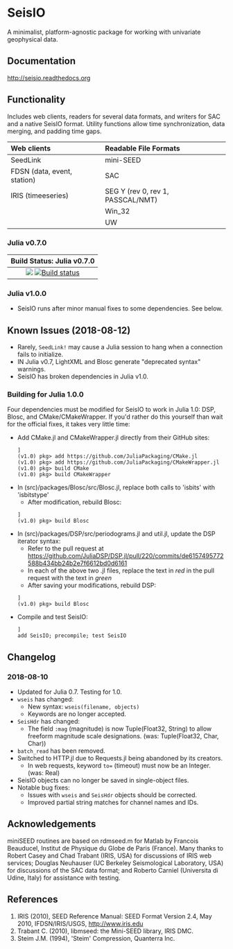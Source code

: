 # SeisIO
A minimalist, platform-agnostic package for working with univariate geophysical data.

## Documentation
http://seisio.readthedocs.org

## Functionality
Includes web clients, readers for several data formats, and writers for SAC and a native SeisIO format. Utility functions allow time synchronization, data merging, and padding time gaps.

| **Web clients** | **Readable File Formats** |
|:----------------|:--------------------------|
| SeedLink | mini-SEED |
| FDSN (data, event, station)| SAC |
|  IRIS (timeeseries) | SEG Y (rev 0, rev 1, PASSCAL/NMT) |
|| Win_32 |
|| UW |

### Julia v0.7.0
| **Build Status: Julia v0.7.0** |
|:-------------------------------------------------------------------------------:|
| [![](https://travis-ci.org/jpjones76/SeisIO.jl.svg?branch=master)](https://travis-ci.org/jpjones76/SeisIO.jl) [![Build status](https://ci.appveyor.com/api/projects/status/ocilv0u1sy41m934?svg=true)](https://ci.appveyor.com/project/jpjones76/seisio-jl) |

### Julia v1.0.0
* SeisIO runs after minor manual fixes to some dependencies. See below.

## Known Issues (2018-08-12)
* Rarely, `SeedLink!` may cause a Julia session to hang when a connection fails to initialize.
* IN Julia v0.7, LightXML and Blosc generate "deprecated syntax" warnings.
* SeisIO has broken dependencies in Julia v1.0.

### Building for Julia 1.0.0
Four dependencies must be modified for SeisIO to work in Julia 1.0: DSP, Blosc, and CMake/CMakeWrapper. If you'd rather do this yourself than wait for the official fixes, it takes very little time:

* Add CMake.jl and CMakeWrapper.jl directly from their GitHub sites:
  ```
  ]
  (v1.0) pkg> add https://github.com/JuliaPackaging/CMake.jl
  (v1.0) pkg> add https://github.com/JuliaPackaging/CMakeWrapper.jl
  (v1.0) pkg> build CMake
  (v1.0) pkg> build CMakeWrapper
  ```
* In (src)/packages/Blosc/src/Blosc.jl, replace both calls to 'isbits' with 'isbitstype'
  + After modification, rebuild Blosc:
  ```
  ]
  (v1.0) pkg> build Blosc
  ```
* In (src)/packages/DSP/src/periodograms.jl and util.jl, update the DSP iterator syntax:
  + Refer to the pull request at  https://github.com/JuliaDSP/DSP.jl/pull/220/commits/de6157495772588b434bb24b2e7f6612bd0d6161
  + In each of the above two .jl files, replace the text in *red* in the pull request with the text in *green*
  + After saving your modifications, rebuild DSP:
  ```
  ]
  (v1.0) pkg> build Blosc
  ```
* Compile and test SeisIO:
  ```
  ]
  add SeisIO; precompile; test SeisIO
  ```

## Changelog
### 2018-08-10
* Updated for Julia 0.7. Testing for 1.0.
* `wseis` has changed:
  + New syntax: `wseis(filename, objects)`
  + Keywords are no longer accepted.
* `SeisHdr` has changed:
  + The field `:mag` (magnitude) is now Tuple(Float32, String) to allow freeform magnitude scale designations. (was: Tuple(Float32, Char, Char))
* `batch_read` has been removed.
* Switched to HTTP.jl due to Requests.jl being abandoned by its creators.
  + In web requests, keyword `to=` (timeout) must now be an Integer. (was: Real)
* SeisIO objects can no longer be saved in single-object files.
* Notable bug fixes:
  + Issues with `wseis` and `SeisHdr` objects should be corrected.
  + Improved partial string matches for channel names and IDs.

## Acknowledgements
miniSEED routines are based on rdmseed.m for Matlab by Francois Beauducel, Institut de Physique du Globe de Paris (France). Many thanks to Robert Casey and Chad Trabant (IRIS, USA) for discussions of IRIS web services;  Douglas Neuhauser (UC Berkeley Seismological Laboratory, USA) for discussions of the SAC data format; and Roberto Carniel (Universita di Udine, Italy) for assistance with testing.

## References
1. IRIS (2010), SEED Reference Manual: SEED Format Version 2.4, May 2010, IFDSN/IRIS/USGS, http://www.iris.edu
2. Trabant C. (2010), libmseed: the Mini-SEED library, IRIS DMC.
3. Steim J.M. (1994), 'Steim' Compression, Quanterra Inc.
